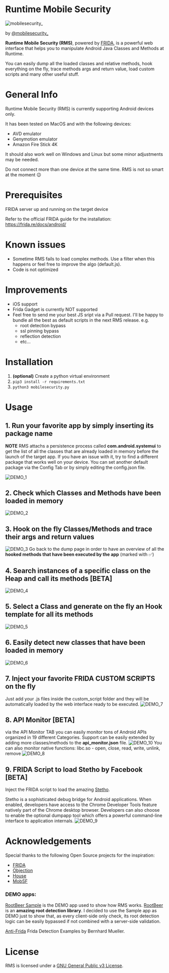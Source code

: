 
# Runtime Mobile Security #

![mobilesecurity_](/static/mobilesecurity_circle.png)

by [@mobilesecurity_](https://twitter.com/mobilesecurity_) 

**Runtime Mobile Security (RMS)**, powered by [FRIDA](https://github.com/frida/frida), is a powerful web interface that helps you to manipulate Android Java Classes and Methods at Runtime.

You can easily dump all the loaded classes and relative methods, hook everything on the fly, trace methods args and return value, load custom scripts and many other useful stuff.

# General Info
Runtime Mobile Security (RMS) is currently supporting Android devices only.

It has been tested on MacOS and with the following devices:
* AVD emulator
* Genymotion emulator 
* Amazon Fire Stick 4K

It should also work well on Windows and Linux but some minor adjustments may be needed.

Do not connect more than one device at the same time. RMS is not so smart at the moment 😉


# Prerequisites

FRIDA server up and running on the target device 

Refer to the official FRIDA guide for the installation: https://frida.re/docs/android/

# Known issues
* Sometime RMS fails to load complex methods. Use a filter when this happens or feel free to improve the algo (default.js).
* Code is not optimized

# Improvements
* iOS support
* Frida Gadget is currently NOT supported
* Feel free to send me your best JS sript via a Pull request. I'll be happy to bundle all the best as default scripts in the next RMS release.
e.g.
	* root detection bypass
	* ssl pinning bypass
	* reflection detection
	* etc...


# Installation

1. **(optional)** Create a python virtual environment
2. ```pip3 install -r requirements.txt```
3. ```python3 mobilesecurity.py```


# Usage

## 1. Run your favorite app by simply inserting its package name ##
**NOTE** RMS attachs a persistence process called **com.android.systemui** to get the list of all the classes that are already loaded in memory before the launch of the target app. If you have an issue with it, try to find a different package that works well on your device. 
You can set another default package via the Config Tab or by simply editing the config.json file.

![DEMO_1](/DEMO/DEMO_1_Device.gif)

## 2. Check which Classes and Methods have been loaded in memory  ##
![DEMO_2](/DEMO/DEMO_2_Dump.gif)

## 3. Hook on the fly Classes/Methods and trace their args and return values  ##
![DEMO_3](/DEMO/DEMO_3_Massive_Hook.gif)
Go back to the dump page in order to have an overview of all the **hooked methods that have been executed by the app** (marked with ✅)

## 4. Search instances of a specific class on the Heap and call its methods [BETA]  ##
![DEMO_4](/DEMO/DEMO_4_Heap_Search.gif)

## 5. Select a Class and generate on the fly an Hook template for all its methods  ##
![DEMO_5](/DEMO/DEMO_5_Hook_Hack.gif)

## 6. Easily detect new classes that have been loaded in memory   ##
![DEMO_6](/DEMO/DEMO_6_Diff_Classes.gif)

## 7. Inject your favorite FRIDA CUSTOM SCRIPTS on the fly   ##
Just add your .js files inside the custom_script folder and they will be automatically loaded by the web interface ready to be executed.
![DEMO_7](/DEMO/DEMO_7_Custom_Script.gif)

## 8. API Monitor [BETA]  ##
via the API Monitor TAB you can easily monitor tons of Android APIs organized in 19 different Categories. Support can be easily extended by adding more classes/methods to the **api_monitor.json** file.
![DEMO_10](/DEMO/DEMO_10_API_Monitor.png)
You can also monitor native functions: libc.so - open, close, read, write, unlink, remove
![DEMO_8](/DEMO/DEMO_8_FS_monitor.png)

## 9. FRIDA Script to load Stetho by Facebook [BETA]  ##
Inject the FRIDA script to load the amazing [Stetho](http://facebook.github.io/stetho/).

Stetho is a sophisticated debug bridge for Android applications. When enabled, developers have access to the Chrome Developer Tools feature natively part of the Chrome desktop browser. Developers can also choose to enable the optional dumpapp tool which offers a powerful command-line interface to application internals.
![DEMO_9](/DEMO/DEMO_9_Stetho.gif)


# Acknowledgements
Special thanks to the following Open Source projects for the inspiration:
* [FRIDA](https://github.com/frida/frida)
* [Objection](https://github.com/sensepost/objection)
* [House](https://github.com/nccgroup/house)
* [MobSF](https://github.com/MobSF/Mobile-Security-Framework-MobSF)

### DEMO apps:

[RootBeer Sample](https://play.google.com/store/apps/details?id=com.scottyab.rootbeer.sample) is the DEMO app used to show how RMS works.
[RootBeer](https://github.com/scottyab/rootbeer) is an **amazing root detection library**. I decided to use the Sample app as DEMO just to show that, as every client-side only check, its root detection logic can be easily bypassed if not combined with a server-side validation. 

[Anti-Frida](https://github.com/b-mueller/frida-detection-demo) Frida Detection Examples by Bernhard Mueller.

# License
RMS is licensed under a [GNU General Public v3 License](https://www.gnu.org/licenses/gpl-3.0.en.html).